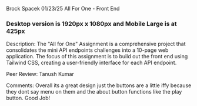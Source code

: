 Brock Spacek
01/23/25
All For One - Front End

### Desktop version is 1920px x 1080px and Mobile Large is at 425px
Description: The "All for One" Assignment is a comprehensive project that consolidates the mini API endpoints challenges into a 10-page web application. The focus of this assignment is to build out the front end using Tailwind CSS, creating a user-friendly interface for each API endpoint.

Peer Review: Tanush Kumar 

Comments:  Overall its a great design just the buttons are a little iffy because they dont say menu on them and the about button functions like the play button. Good Job!
